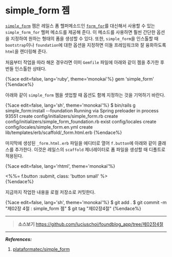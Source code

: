 # simple_form 젬

[`simple_form`](https://github.com/plataformatec/simple_form) 젬은 레일스 폼 헬퍼메소드인 [`form_for`](http://guides.rubyonrails.org/form_helpers.html)를 대신해서 사용할 수 있는 `simple_form_for` 헬퍼 메소드를 제공해 준다. 이 메소드를 사용하면 훨씬 간단한 옵션을 지정하여 원하는 형태의 폼을 생성할 수 있다. 또한, `simple_form`을 인스톨할 때 `bootstrap`이나 `foundation`에 대한 옵션을 지정하면 이들 프레임워크와 잘 융화하도록 `html`을 렌더링해 준다.

처음부터 작업을 따라 해온 경우라면 이미 `Gemfile` 파일에 아래와 같이 젬을 추가한 후 번들 인스톨한 상태다.

{%ace edit=false, lang='ruby', theme='monokai'%}
gem 'simple_form'
{%endace%}

아래와 같이 `simple_form` 젬을 셋업할 때 옵션도 함께 지정하는 것을 기억하기 바란다.

{%ace edit=false, lang='sh', theme='monokai'%}
$ bin/rails g simple_form:install --foundation
Running via Spring preloader in process 93551
      create  config/initializers/simple_form.rb
      create  config/initializers/simple_form_foundation.rb
       exist  config/locales
      create  config/locales/simple_form.en.yml
      create  lib/templates/erb/scaffold/_form.html.erb
{%endace%}

마지막에 생성된 `_form.html.erb` 파일을 에디터로 열어 `f.button`에 아래와 같이 클래스를 추가한다. 이것은 레일스의 `scaffold` 제너레이터로  폼 파일을 생성할 때 디폴트로 적용된다.

{%ace edit=false, lang='rhtml', theme='monokai'%}
<div class="form-actions">
  <%%= f.button :submit, class: 'button small' %>
</div>
{%endace%}

지금까지 작업한 내용을 로컬 저장소로 커밋한다.

{%ace edit=false, lang='sh', theme='monokai'%}
$ git add .
$ git commit -m "제02장 4절 : simple_form 젬"
$ git tag "제02장4절"
{%endace%}


---

> **소스보기** https://github.com/luciuschoi/foundblog_app/tree/제02장4절

---

_**References:**_

1. [plataformatec/simple_form](https://github.com/plataformatec/simple_form)
